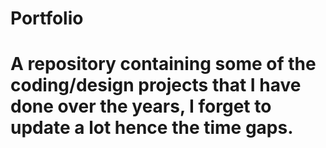 # Portfolio
# A repository containing some of the coding/design projects that I have done over the years, I forget to update a lot hence the time gaps.
